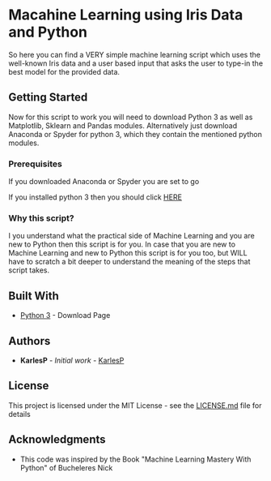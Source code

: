 # Macahine Learning using Iris Data and Python

So here you can find a VERY simple machine learning script which uses the well-known Iris data and a user based input 
that asks the user to type-in the best model for the provided data.

## Getting Started

Now for this script to work you will need to download Python 3 as well as Matplotlib, Sklearn and Pandas modules.
Alternatively just download Anaconda or Spyder for python 3, which they contain the mentioned python modules.

### Prerequisites

If you downloaded Anaconda or Spyder you are set to go

If you installed python 3 then you should click [HERE](https://docs.python.org/3/installing/index.html#basic-usage)

### Why this script?

I you understand what the practical side of Machine Learning and you are new to Python then this script is for you. In case that
you are new to Machine Learning and new to Python this script is for you too, but WILL have to scratch a bit deeper to understand
the meaning of the steps that script takes.


## Built With

* [Python 3](https://www.python.org/download/releases/3.0/) - Download Page


## Authors

* **KarlesP** - *Initial work* - [KarlesP](https://github.com/KarlesP)

## License

This project is licensed under the MIT License - see the [LICENSE.md](LICENSE.md) file for details

## Acknowledgments

* This code was inspired by the Book "Machine Learning Mastery With Python" of Bucheleres Nick
